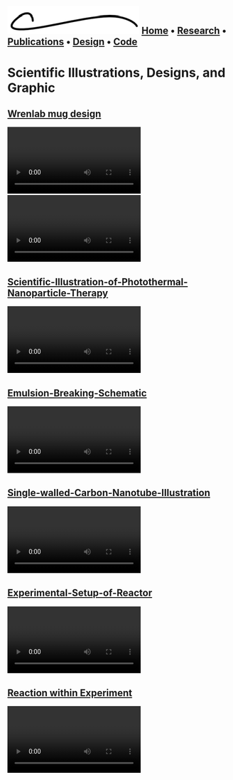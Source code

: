 ![](images/logo.png)
[Home]("https://chasebrown.io") • [Research](research.md) • [Publications](https://scholar.google.com/citations?user=qjRD8Z8AAAAJ) • [Design](design.md) • [Code](https://github.com/chasealanbrown.html)
---
# Scientific Illustrations, Designs, and Graphic

## [Wrenlab mug design](#Wrenlab-mug-design)
![](images/mugs_design.webm)
![](images/mugs.webm)

## [Scientific-Illustration-of-Photothermal-Nanoparticle-Therapy](#Scientific-Illustration-of-Photothermal-Nanoparticle-Therapy)
![](images/bladder.webm)

## [Emulsion-Breaking-Schematic](#Emulsion-Breaking-Schematic)
![](images/emulsion_breaking.webm)
              
## [Single-walled-Carbon-Nanotube-Illustration](#Single-walled-Carbon-Nanotube-Illustration)
![](images/cnt.webm)
              
## [Experimental-Setup-of-Reactor](#Experimental-Setup-of-Reactor)
![](images/experimental_setup.webm)

## [Reaction within Experiment](#Reaction-within-Experiment)
![](images/reaction.webm)
